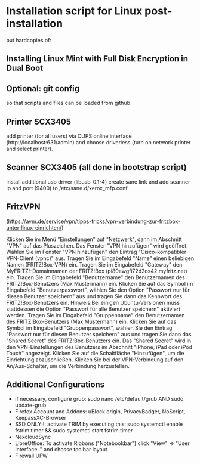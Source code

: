 # Installation script for Linux post-installation

put hardcopies of:

## Installing Linux Mint with Full Disk Encryption in Dual Boot

## Optional: git config 
so that scripts and files can be loaded from github

## Printer SCX3405
add printer (for all users) via CUPS online interface (http://localhost:631/admin) and choose driverless (turn on network printer and select printer).

## Scanner SCX3405 (all done in bootstrap script)
install additional usb driver (libusb-0.1-4)
create sane link and add scanner ip and port (9400) to /etc/sane.d/xerox_mfp.conf

## FritzVPN
(https://avm.de/service/vpn/tipps-tricks/vpn-verbindung-zur-fritzbox-unter-linux-einrichten/)

Klicken Sie im Menü "Einstellungen" auf "Netzwerk", dann im Abschnitt "VPN" auf das Pluszeichen. Das Fenster "VPN hinzufügen" wird geöffnet.
Wählen Sie im Fenster "VPN hinzufügen" den Eintrag "Cisco-kompatibler VPN-Client (vpnc)" aus.
Tragen Sie im Eingabefeld "Name" einen beliebigen Namen (FRITZ!Box-VPN) ein.
Tragen Sie im Eingabefeld "Gateway" den MyFRITZ!-Domainnamen der FRITZ!Box (pi80ewgfi72d2os42.myfritz.net) ein.
Tragen Sie im Eingabefeld "Benutzername" den Benutzernamen des FRITZ!Box-Benutzers (Max Mustermann) ein.
Klicken Sie auf das Symbol im Eingabefeld "Benutzerpasswort", wählen Sie den Option "Passwort nur für diesen Benutzer speichern" aus und tragen Sie dann das Kennwort des FRITZ!Box-Benutzers ein. Hinweis:Bei einigen Ubuntu-Versionen muss stattdessen die Option "Passwort für alle Benutzer speichern" aktiviert werden.
Tragen Sie im Eingabefeld "Gruppenname" den Benutzernamen des FRITZ!Box-Benutzers (Max Mustermann) ein.
Klicken Sie auf das Symbol im Eingabefeld "Gruppenpasswort", wählen Sie den Eintrag "Passwort nur für diesen Benutzer speichern" aus und tragen Sie dann das "Shared Secret" des FRITZ!Box-Benutzers ein. Das "Shared Secret" wird in den VPN-Einstellungen des Benutzers im Abschnitt "iPhone, iPad oder iPod Touch" angezeigt.
Klicken Sie auf die Schaltfläche "Hinzufügen", um die Einrichtung abzuschließen.
Klicken Sie bei der VPN-Verbindung auf den An/Aus-Schalter, um die Verbindung herzustellen.

## Additional Configurations
- if necessary, configure grub: sudo nano /etc/default/grub AND sudo update-grub
- Firefox Account and Addons: uBlock origin, PrivacyBadger, NoScript, KeepassXC-Browser
- SSD ONLY!!: activate TRIM by executing this: sudo systemctl enable fstrim.timer && sudo systemctl start fstrim.timer
- NexcloudSync
- LibreOffice: To activate Ribbons ("Notebookbar") click "View" -> "User Interface.." and chosse toolbar layout
- Firewall UFW

